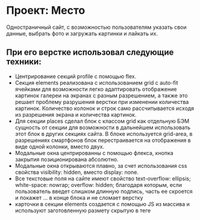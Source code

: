 # Проект: Место

Одностраничный сайт, с возможностью пользователям указать свои данные, выбрать фото и загружать картинки и лайкать их.

## При его верстке использовал следующие техники:

* Центрирование секций profile с помощью flex.
* Секция elements реализована с использованием grid с auto-fit ячейками для возможности легко адаптировать отображение картинок галереи на экранах с разным разрешением, а также это решает проблему разрушения верстки при изменении количества картинок. Количество колонок и строк само рассчитывается исходя из разрешения экрана и количества картинок.
* Для секции places сделал блок c классом grid как отдельную БЭМ сущность от секции для возможности в дальнейшем использовать этот блок в других секциях сайта. В блоке используется grid-area, в разрешениях смартфонов блок перестраивается на отображения в виде одной колонки, вместо двух.
* Модальные окна центрированны с помощью флекса, кнопка закрытия позиционирована абсолютно.
* Модальные окна открываются плавно, за счет использования css свойства visibility: hidden, вместо display: none.
* Все текстовые поля на сайте имеют свойство text-overflow: ellipsis; white-space: nowrap; overflow: hidden; благодаря которым, если пользователь введет слишком длинную подпись, часть ее скроется и покажет ... в конце блока и не сломает верстку
* карточки в секции elements создается с помощью JS из массива и используют заготовленную размету скрытую в теге <template>

## Адаптивность сайта:

* Сайт полностью адаптивен для разрешений от 320px до 1280px.
* Страница обладает максимальной отзывчивостью, за счет использования формулы, рассчитывающей размер блоков, шрифтов, margin и padding. Формула выглядит следующим образом:

  **Calc(мин. размер + разница между мин. и макс. размером * ((100vw - разрешение для отображения мин. размера) / (макс разрешение - разрешение для отображения мин. размера)))**


## JavaScript:

* Реализована загрузка стартовых шести карточек из массива
* Модальное окно профиля имеет форму с двумя окнами ввода: name и job. По умолчанию они берут данные из тех, что прописаны в html разметке, но если пользователь введет свои данные и нажмет кнопку сохранить, то эти данные отобразятся в соответствующих полях на сайте. Форму можно отправить не только нажав кнопку сохранить, но и нажав кнопку enter на клавиатуре, поскольку обработчик события отслеживает не клик по кнопке, а событие submit.
* Модальное окно добавления карточки имеет форму с двумя окнами ввода: placeName и placeURL. Пользователь вводит имя и ссылку на картинку. Форму можно отправить не только нажав кнопку создать, но и нажав кнопку enter на клавиатуре, поскольку обработчик события отслеживает не клик по кнопке, а событие submit. Поскольку для создания карточки не используется методы  innerHTMLи insertAdjacentHTML это позволяет избежать XSS уязвимости так как все, что вводится в окно placeName переводится в текст, а в окно placeURL нельзя ввести ничего кроме ссылки.
* Реализовано модальное окно, которое открывает увеличенную картинку из карточки.
* Любую карточку можно удалить по нажатию кнопки в виде корзины.
* Любую карточку можно лайкнуть.
* Модальное окно можно закрыть нажатием на Esc, на кнопку закрытия и нажав на свободное место вокруг окна
* Добавлена валидация форм
* В разработке использована парадигма ООП. Добавлены классы Card, FormValidator, Popup, PopupWithForm(наследует часть методов из класса Popup), PopupWithImage(наследует часть методов из класса Popup), Section, UserInfo


ссылка на проект в github-pages (временно не работает): https://daniel-goncharov.github.io/mesto/

